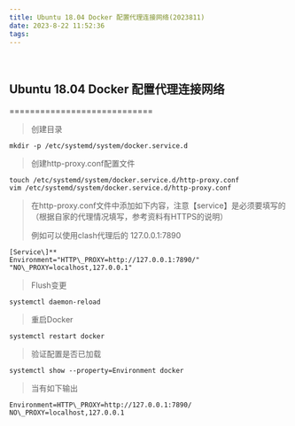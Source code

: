 ```yaml
---
title: Ubuntu 18.04 Docker 配置代理连接网络(2023811)
date: 2023-8-22 11:52:36
tags:
---
```


<br/>

## Ubuntu 18.04 Docker 配置代理连接网络
============================

> 创建目录  

```
mkdir -p /etc/systemd/system/docker.service.d
```

>  创建http-proxy.conf配置文件  

```
touch /etc/systemd/system/docker.service.d/http-proxy.conf
vim /etc/systemd/system/docker.service.d/http-proxy.conf
```

> 在http-proxy.conf文件中添加如下内容，注意【service】是必须要填写的（根据自家的代理情况填写，参考资料有HTTPS的说明）
> 
> 例如可以使用clash代理后的 127.0.0.1:7890

```apache_conf
[Service\]**  
Environment="HTTP\_PROXY=http://127.0.0.1:7890/" "NO\_PROXY=localhost,127.0.0.1"
```

>  Flush变更  

```
systemctl daemon-reload
```

> 重启Docker  

```
systemctl restart docker
```

> 验证配置是否已加载  

```
systemctl show --property=Environment docker  
```

> 当有如下输出  

```
Environment=HTTP\_PROXY=http://127.0.0.1:7890/ NO\_PROXY=localhost,127.0.0.1  
```
